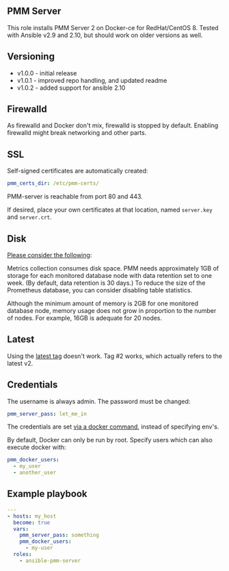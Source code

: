 PMM Server
----------

This role installs PMM Server 2 on Docker-ce for RedHat/CentOS 8. Tested with Ansible v2.9 and 2.10, but should work on older versions as well.

Versioning
----------

 * v1.0.0 - initial release
 * v1.0.1 - improved repo handling, and updated readme
 * v1.0.2 - added support for ansible 2.10

Firewalld
---------


As firewalld and Docker don't mix, firewalld is stopped by default. Enabling firewalld might break networking and other parts.

SSL
---

Self-signed certificates are automatically created:

```yaml
pmm_certs_dir: /etc/pmm-certs/
```

PMM-server is reachable from port 80 and 443.

If desired, place your own certificates at that location, named `server.key` and `server.crt`.

Disk
----

[Please consider the following](https://www.percona.com/doc/percona-monitoring-and-management/2.x/install/docker.html):

Metrics collection consumes disk space. PMM needs approximately 1GB of storage for each monitored database node with data retention set to one week. (By default, data retention is 30 days.) To reduce the size of the Prometheus database, you can consider disabling table statistics.

Although the minimum amount of memory is 2GB for one monitored database node, memory usage does not grow in proportion to the number of nodes. For example, 16GB is adequate for 20 nodes.

Latest
------

Using the [latest tag](https://forums.percona.com/discussion/56223/trying-to-install-v2-but-latest-docker-image-is-always-v1#latest) doesn't work. Tag #2 works, which actually refers to the latest v2.

Credentials
-----------

The username is always admin. The password must be changed:

```yaml
pmm_server_pass: let_me_in
```

The credentials are set [via a docker command](https://forums.percona.com/discussion/56228/set-username-and-password-of-pmm-server-via-docker-env#latest), instead of specifying env's.

By default, Docker can only be run by root. Specify users which can also execute docker with:

```yaml
pmm_docker_users:
  - my_user
  - another_user
```

Example playbook
----------------

```yaml
---
- hosts: my_host
  become: true
  vars:
    pmm_server_pass: something
    pmm_docker_users:
      - my-user
  roles:
    - ansible-pmm-server
```
